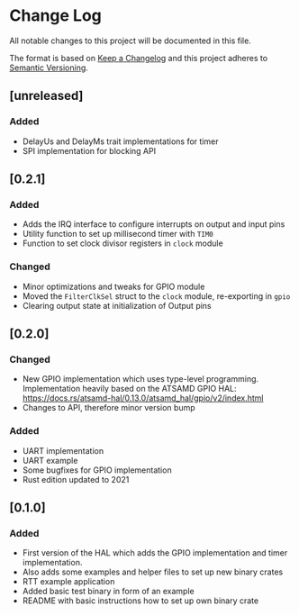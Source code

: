 Change Log
=======

All notable changes to this project will be documented in this file.

The format is based on [Keep a Changelog](http://keepachangelog.com/)
and this project adheres to [Semantic Versioning](http://semver.org/).

## [unreleased]

### Added

- DelayUs and DelayMs trait implementations for timer
- SPI implementation for blocking API

## [0.2.1]

### Added

- Adds the IRQ interface to configure interrupts on output and input pins
- Utility function to set up millisecond timer with `TIM0`
- Function to set clock divisor registers in `clock` module

### Changed

- Minor optimizations and tweaks for GPIO module
- Moved the `FilterClkSel` struct to the `clock` module, re-exporting in `gpio`
- Clearing output state at initialization of Output pins

## [0.2.0]

### Changed

- New GPIO implementation which uses type-level programming. Implementation heavily based on the
  ATSAMD GPIO HAL: https://docs.rs/atsamd-hal/0.13.0/atsamd_hal/gpio/v2/index.html
- Changes to API, therefore minor version bump

### Added

- UART implementation
- UART example
- Some bugfixes for GPIO implementation
- Rust edition updated to 2021

## [0.1.0]

### Added

- First version of the HAL which adds the GPIO implementation and timer implementation.
- Also adds some examples and helper files to set up new binary crates
- RTT example application
- Added basic test binary in form of an example
- README with basic instructions how to set up own binary crate
